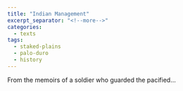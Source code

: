 ```yaml
---
title: "Indian Management"
excerpt_separator: "<!--more-->"
categories:
  - texts
tags:
  - staked-plains
  - palo-duro
  - history
---
```

From the memoirs of a soldier who guarded the pacified...
